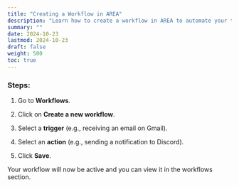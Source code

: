 ```yaml
---
title: "Creating a Workflow in AREA"
description: "Learn how to create a workflow in AREA to automate your tasks."
summary: ""
date: 2024-10-23
lastmod: 2024-10-23
draft: false
weight: 500
toc: true
---
```


### Steps:
1. Go to **Workflows**.

2. Click on **Create a new workflow**.

3. Select a **trigger** (e.g., receiving an email on Gmail).

4. Select an **action** (e.g., sending a notification to Discord).

5. Click **Save**.

Your workflow will now be active and you can view it in the workflows section.
